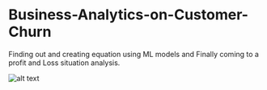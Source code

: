 # Business-Analytics-on-Customer-Churn
Finding out and creating equation using ML models and Finally coming to a profit and Loss situation analysis.


![alt text](http://url/to/img.png)
